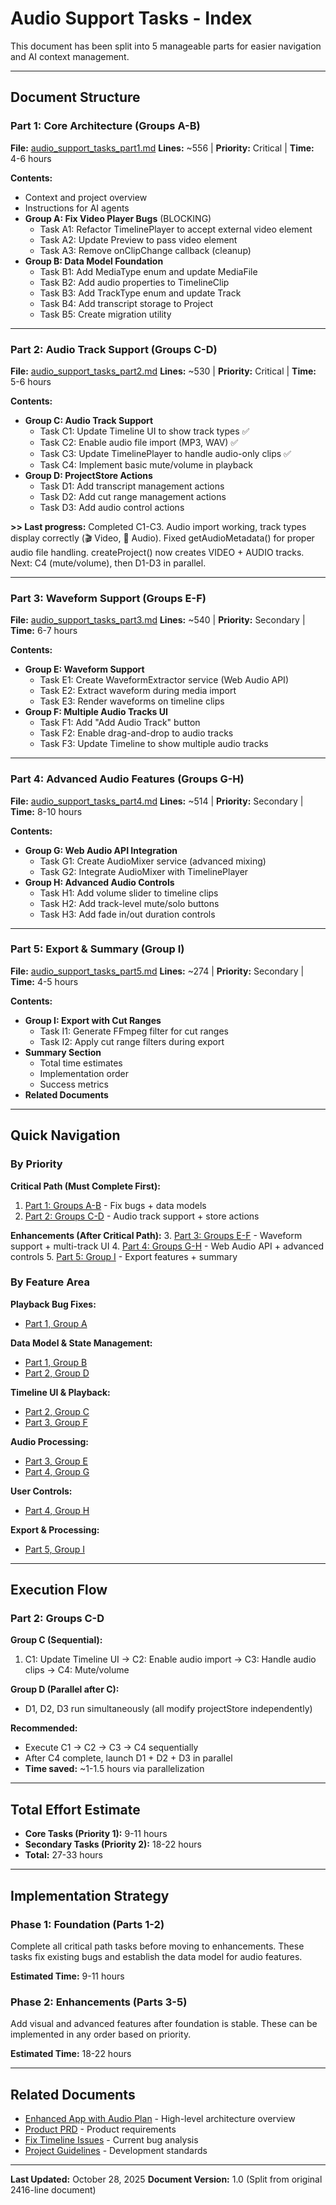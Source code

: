 # Audio Support Tasks - Index

This document has been split into 5 manageable parts for easier navigation and AI context management.

---

## Document Structure

### **Part 1: Core Architecture (Groups A-B)**
**File:** [audio_support_tasks_part1.md](./audio_support_tasks_part1.md)
**Lines:** ~556 | **Priority:** Critical | **Time:** 4-6 hours

**Contents:**
- Context and project overview
- Instructions for AI agents
- **Group A: Fix Video Player Bugs** (BLOCKING)
  - Task A1: Refactor TimelinePlayer to accept external video element
  - Task A2: Update Preview to pass video element
  - Task A3: Remove onClipChange callback (cleanup)
- **Group B: Data Model Foundation**
  - Task B1: Add MediaType enum and update MediaFile
  - Task B2: Add audio properties to TimelineClip
  - Task B3: Add TrackType enum and update Track
  - Task B4: Add transcript storage to Project
  - Task B5: Create migration utility

---

### **Part 2: Audio Track Support (Groups C-D)**
**File:** [audio_support_tasks_part2.md](./audio_support_tasks_part2.md)
**Lines:** ~530 | **Priority:** Critical | **Time:** 5-6 hours

**Contents:**
- **Group C: Audio Track Support**
  - Task C1: Update Timeline UI to show track types ✅
  - Task C2: Enable audio file import (MP3, WAV) ✅
  - Task C3: Update TimelinePlayer to handle audio-only clips ✅
  - Task C4: Implement basic mute/volume in playback
- **Group D: ProjectStore Actions**
  - Task D1: Add transcript management actions
  - Task D2: Add cut range management actions
  - Task D3: Add audio control actions

**>> Last progress:** Completed C1-C3. Audio import working, track types display correctly (🎬 Video, 🎵 Audio). Fixed getAudioMetadata() for proper audio file handling. createProject() now creates VIDEO + AUDIO tracks. Next: C4 (mute/volume), then D1-D3 in parallel.

---

### **Part 3: Waveform Support (Groups E-F)**
**File:** [audio_support_tasks_part3.md](./audio_support_tasks_part3.md)
**Lines:** ~540 | **Priority:** Secondary | **Time:** 6-7 hours

**Contents:**
- **Group E: Waveform Support**
  - Task E1: Create WaveformExtractor service (Web Audio API)
  - Task E2: Extract waveform during media import
  - Task E3: Render waveforms on timeline clips
- **Group F: Multiple Audio Tracks UI**
  - Task F1: Add "Add Audio Track" button
  - Task F2: Enable drag-and-drop to audio tracks
  - Task F3: Update Timeline to show multiple audio tracks

---

### **Part 4: Advanced Audio Features (Groups G-H)**
**File:** [audio_support_tasks_part4.md](./audio_support_tasks_part4.md)
**Lines:** ~514 | **Priority:** Secondary | **Time:** 8-10 hours

**Contents:**
- **Group G: Web Audio API Integration**
  - Task G1: Create AudioMixer service (advanced mixing)
  - Task G2: Integrate AudioMixer with TimelinePlayer
- **Group H: Advanced Audio Controls**
  - Task H1: Add volume slider to timeline clips
  - Task H2: Add track-level mute/solo buttons
  - Task H3: Add fade in/out duration controls

---

### **Part 5: Export & Summary (Group I)**
**File:** [audio_support_tasks_part5.md](./audio_support_tasks_part5.md)
**Lines:** ~274 | **Priority:** Secondary | **Time:** 4-5 hours

**Contents:**
- **Group I: Export with Cut Ranges**
  - Task I1: Generate FFmpeg filter for cut ranges
  - Task I2: Apply cut range filters during export
- **Summary Section**
  - Total time estimates
  - Implementation order
  - Success metrics
- **Related Documents**

---

## Quick Navigation

### By Priority

**Critical Path (Must Complete First):**
1. [Part 1: Groups A-B](./audio_support_tasks_part1.md) - Fix bugs + data models
2. [Part 2: Groups C-D](./audio_support_tasks_part2.md) - Audio track support + store actions

**Enhancements (After Critical Path):**
3. [Part 3: Groups E-F](./audio_support_tasks_part3.md) - Waveform support + multi-track UI
4. [Part 4: Groups G-H](./audio_support_tasks_part4.md) - Web Audio API + advanced controls
5. [Part 5: Group I](./audio_support_tasks_part5.md) - Export features + summary

### By Feature Area

**Playback Bug Fixes:**
- [Part 1, Group A](./audio_support_tasks_part1.md#group-a-fix-video-player-bugs-blocking-all-other-work)

**Data Model & State Management:**
- [Part 1, Group B](./audio_support_tasks_part1.md#group-b-data-model-foundation)
- [Part 2, Group D](./audio_support_tasks_part2.md#group-d-projectstore-audio-actions)

**Timeline UI & Playback:**
- [Part 2, Group C](./audio_support_tasks_part2.md#group-c-audio-track-support-in-timeline)
- [Part 3, Group F](./audio_support_tasks_part3.md#group-f-multiple-audio-tracks-ui)

**Audio Processing:**
- [Part 3, Group E](./audio_support_tasks_part3.md#group-e-waveform-support)
- [Part 4, Group G](./audio_support_tasks_part4.md#group-g-web-audio-api-integration-advanced)

**User Controls:**
- [Part 4, Group H](./audio_support_tasks_part4.md#group-h-advanced-audio-controls-polish)

**Export & Processing:**
- [Part 5, Group I](./audio_support_tasks_part5.md#group-i-export-with-cut-ranges-advanced)

---

## Execution Flow

### Part 2: Groups C-D

**Group C (Sequential):**
1. C1: Update Timeline UI → C2: Enable audio import → C3: Handle audio clips → C4: Mute/volume

**Group D (Parallel after C):**
- D1, D2, D3 run simultaneously (all modify projectStore independently)

**Recommended:**
- Execute C1 → C2 → C3 → C4 sequentially
- After C4 complete, launch D1 + D2 + D3 in parallel
- **Time saved:** ~1-1.5 hours via parallelization

---

## Total Effort Estimate

- **Core Tasks (Priority 1):** 9-11 hours
- **Secondary Tasks (Priority 2):** 18-22 hours
- **Total:** 27-33 hours

---

## Implementation Strategy

### Phase 1: Foundation (Parts 1-2)
Complete all critical path tasks before moving to enhancements. These tasks fix existing bugs and establish the data model for audio features.

**Estimated Time:** 9-11 hours

### Phase 2: Enhancements (Parts 3-5)
Add visual and advanced features after foundation is stable. These can be implemented in any order based on priority.

**Estimated Time:** 18-22 hours

---

## Related Documents

- [Enhanced App with Audio Plan](../enhanced_app_with_audio_plan.md) - High-level architecture overview
- [Product PRD](../../product_prd.md) - Product requirements
- [Fix Timeline Issues](../../Bugs/fix_timeline_issues.md) - Current bug analysis
- [Project Guidelines](../../../CLAUDE.md) - Development standards

---

**Last Updated:** October 28, 2025
**Document Version:** 1.0 (Split from original 2416-line document)
